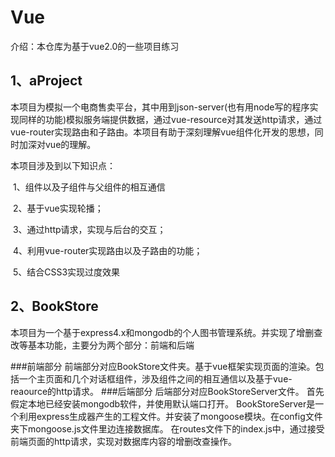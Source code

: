 # Vue

介绍：本仓库为基于vue2.0的一些项目练习

## 1、aProject

本项目为模拟一个电商售卖平台，其中用到json-server(也有用node写的程序实现同样的功能)模拟服务端提供数据，通过vue-resource对其发送http请求，通过vue-router实现路由和子路由。本项目有助于深刻理解vue组件化开发的思想，同时加深对vue的理解。

本项目涉及到以下知识点：

​    1、组件以及子组件与父组件的相互通信

​    2、基于vue实现轮播；

​    3、通过http请求，实现与后台的交互；

​    4、利用vue-router实现路由以及子路由的功能；

​    5、结合CSS3实现过度效果

## 2、BookStore
本项目为一个基于express4.x和mongodb的个人图书管理系统。并实现了增删查改等基本功能，主要分为两个部分：前端和后端

###前端部分
前端部分对应BookStore文件夹。基于vue框架实现页面的渲染。包括一个主页面和几个对话框组件，涉及组件之间的相互通信以及基于vue-reaource的http请求。
###后端部分
后端部分对应BookStoreServer文件。
首先假定本地已经安装mongodb软件，并使用默认端口打开。
BookStoreServer是一个利用express生成器产生的工程文件。并安装了mongoose模块。在config文件夹下mongoose.js文件里边连接数据库。
在routes文件下的index.js中，通过接受前端页面的http请求，实现对数据库内容的增删改查操作。
